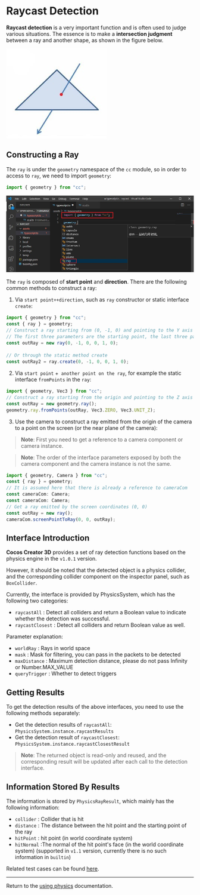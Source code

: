 # Raycast Detection

__Raycast detection__ is a very important function and is often used to judge various situations. The essence is to make a **intersection judgment** between a ray and another shape, as shown in the figure below.

![raycast](img/raycast.jpg)

## Constructing a Ray

The `ray` is under the `geometry` namespace of the `cc` module, so in order to access to `ray`, we need to import `geometry`:

```ts
import { geometry } from "cc";
```

![import geometry](img/import-geometry.jpg)

The `ray` is composed of **start point** and **direction**. There are the following common methods to construct a ray:

1. Via `start point++direction`, such as `ray` constructor or static interface `create`:

```ts
import { geometry } from "cc";
const { ray } = geometry;
// Construct a ray starting from (0, -1, 0) and pointing to the Y axis
// The first three parameters are the starting point, the last three parameters are the direction
const outRay = new ray(0, -1, 0, 0, 1, 0);

// Or through the static method create
const outRay2 = ray.create(0, -1, 0, 0, 1, 0);
```

2. Via `start point` +` another point on the ray`, for example the static interface `fromPoints` in the `ray`:

```ts
import { geometry, Vec3 } from "cc";
// Construct a ray starting from the origin and pointing to the Z axis
const outRay = new geometry.ray();
geometry.ray.fromPoints(outRay, Vec3.ZERO, Vec3.UNIT_Z);
```

3. Use the camera to construct a ray emitted from the origin of the camera to a point on the screen (or the near plane of the camera):

> **Note**: First you need to get a reference to a camera component or camera instance.

> **Note**: The order of the interface parameters exposed by both the camera component and the camera instance is not the same.

```ts
import { geometry, Camera } from "cc";
const { ray } = geometry;
// It is assumed here that there is already a reference to cameraCom
const cameraCom: Camera;
const cameraCom: Camera;
// Get a ray emitted by the screen coordinates (0, 0)
const outRay = new ray();
cameraCom.screenPointToRay(0, 0, outRay);
```

## Interface Introduction

__Cocos Creator 3D__ provides a set of ray detection functions based on the physics engine in the `v1.0.1` version.

However, it should be noted that the detected object is a physics collider, and the corresponding collider component on the inspector panel, such as `BoxCollider`.

Currently, the interface is provided by PhysicsSystem, which has the following two categories:

- `raycastAll` : Detect all colliders and return a Boolean value to indicate whether the detection was successful.
- `raycastClosest` : Detect all colliders and return Boolean value as well.

Parameter explanation:

- `worldRay` : Rays in world space
- `mask` : Mask for filtering, you can pass in the packets to be detected
- `maxDistance` : Maximum detection distance, please do not pass Infinity or Number.MAX_VALUE
- `queryTrigger` : Whether to detect triggers

## Getting Results

To get the detection results of the above interfaces, you need to use the following methods separately:

- Get the detection results of `raycastAll`: `PhysicsSystem.instance.raycastResults`
- Get the detection result of `raycastClosest`: `PhysicsSystem.instance.raycastClosestResult`

> **Note**: The returned object is read-only and reused, and the corresponding result will be updated after each call to the detection interface.

## Information Stored By Results

The information is stored by `PhysicsRayResult`, which mainly has the following information:

- `collider` : Collider that is hit
- `distance` : The distance between the hit point and the starting point of the ray
- `hitPoint` : hit point (in world coordinate system)
- `hitNormal` :The normal of the hit point's face (in the world coordinate system) (supported in `v1.1` version, currently there is no such information in `builtin`)

Related test cases can be found [here](https://github.com/cocos-creator/test-cases-3d/blob/master/assets/cases/physics/scenes/physics-raycast.scene).

---

Return to the [using physics](physics-use.md) documentation.

